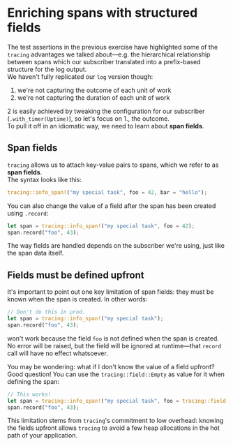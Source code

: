 # Enriching spans with structured fields

The test assertions in the previous exercise have highlighted some of the `tracing` advantages
we talked about—e.g. the hierarchical relationship between spans which our subscriber translated
into a prefix-based structure for the log output.\
We haven't fully replicated our `log` version though:

1. we're not capturing the outcome of each unit of work
2. we're not capturing the duration of each unit of work

2 is easily achieved by tweaking the configuration for our subscriber (`.with_timer(Uptime)`),
so let's focus on 1., the outcome.  
To pull it off in an idiomatic way, we need to learn about **span fields**.

## Span fields

`tracing` allows us to attach key-value pairs to spans, which we refer to as **span fields**.  
The syntax looks like this:

```rust
tracing::info_span!("my special task", foo = 42, bar = "hello");
```

You can also change the value of a field after the span has been created using `.record`:

```rust
let span = tracing::info_span!("my special task", foo = 42);
span.record("foo", 43);
```

The way fields are handled depends on the subscriber we're using, just like the span data itself.

## Fields must be defined upfront

It's important to point out one key limitation of span fields: they must be known when the
span is created. In other words:

```rust
// Don't do this in prod.
let span = tracing::info_span!("my special task");
span.record("foo", 43);
```

won't work because the field `foo` is not defined when the span is created. No error will be
raised, but the field will be ignored at runtime—that `record` call will have no effect
whatsoever.  

You may be wondering: what if I don't know the value of a field upfront?\
Good question! You can use the `tracing::field::Empty` as value for it when defining the span:

```rust
// This works!
let span = tracing::info_span!("my special task", foo = tracing::field::Empty);
span.record("foo", 43);
```

This limitation stems from `tracing`'s commitment to low overhead: knowing the fields upfront
allows `tracing` to avoid a few heap allocations in the hot path of your application.
